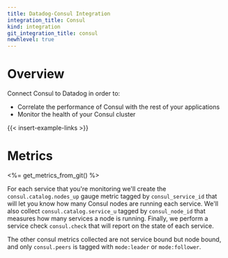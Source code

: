 ```yaml
---
title: Datadog-Consul Integration
integration_title: Consul
kind: integration
git_integration_title: consul
newhlevel: true
---
```


# Overview

Connect Consul to Datadog in order to:

* Correlate the performance of Consul with the rest of your applications
* Monitor the health of your Consul cluster

{{< insert-example-links >}}


# Metrics

<%= get_metrics_from_git() %>

For each service that you're monitoring we'll create the `consul.catalog.nodes_up` gauge metric tagged by `consul_service_id` that will let you know how many Consul nodes are running each service. We'll also collect `consul.catalog.service_u` tagged by `consul_node_id` that measures how many services a node is running.
Finally, we perform a service check `consul.check` that will report on the state of each service.

The other consul metrics collected are not service bound but node bound, and only `consul.peers` is tagged with `mode:leader` or `mode:follower`.

